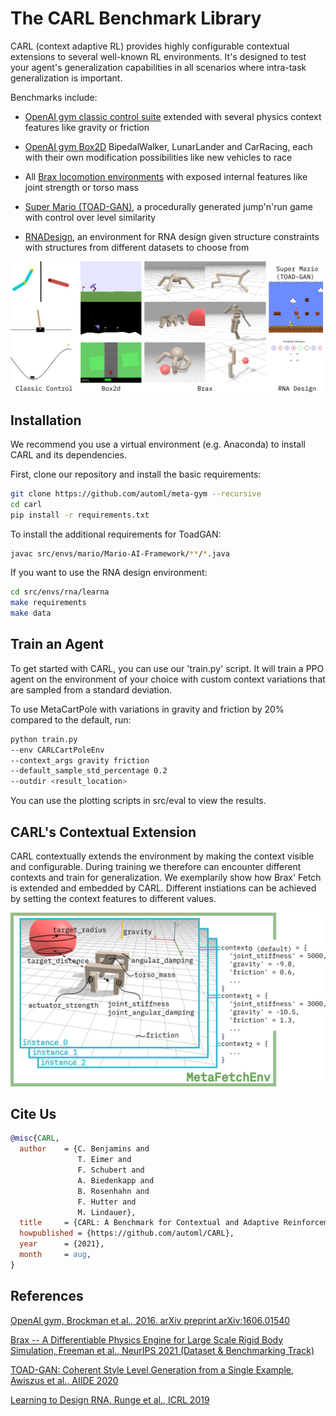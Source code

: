 # The CARL Benchmark Library
CARL (context adaptive RL) provides highly configurable contextual extensions
to several well-known RL environments. 
It's designed to test your agent's generalization capabilities
in all scenarios where intra-task generalization is important.

Benchmarks include:
- [OpenAI gym classic control suite](https://gym.openai.com/envs/#classic_control) extended with several physics 
  context features like gravity or friction
    
- [OpenAI gym Box2D](https://gym.openai.com/envs/#box2d) BipedalWalker, LunarLander and
  CarRacing, each with their own modification possibilities like
  new vehicles to race
  
- All [Brax locomotion environments](https://github.com/google/brax) with exposed internal features
  like joint strength or torso mass
  
- [Super Mario (TOAD-GAN)](https://github.com/Mawiszus/TOAD-GAN), a procedurally generated jump'n'run game with control
  over level similarity
  
- [RNADesign](https://github.com/automl/learna/), an environment for RNA design given structure
  constraints with structures from different datasets to choose from

![Screenshot of each environment included in CARL.](./docs/source/figures/envs_overview.png)
   

## Installation
We recommend you use a virtual environment (e.g. Anaconda) to 
install CARL and its dependencies.

First, clone our repository and install the basic requirements:
```bash
git clone https://github.com/automl/meta-gym --recursive
cd carl
pip install -r requirements.txt
```

To install the additional requirements for ToadGAN:
```bash
javac src/envs/mario/Mario-AI-Framework/**/*.java
```

If you want to use the RNA design environment:
```bash
cd src/envs/rna/learna
make requirements
make data
```

## Train an Agent
To get started with CARL, you can use our 'train.py' script.
It will train a PPO agent on the environment of your choice
with custom context variations that are sampled from a standard 
deviation. 

To use MetaCartPole with variations in gravity and friction by 20% 
compared to the default, run:
```bash
python train.py 
--env CARLCartPoleEnv 
--context_args gravity friction
--default_sample_std_percentage 0.2
--outdir <result_location>
```
You can use the plotting scripts in src/eval to view the results.

## CARL's Contextual Extension
CARL contextually extends the environment by making the context visible and configurable. During training we therefore can encounter different contexts and train for generalization. We exemplarily show how Brax' Fetch is extended and embedded by CARL. Different instiations can be achieved by setting the context features to different values. 

![CARL contextually extends Brax' Fetch.](./docs/source/figures/concept.png)

## Cite Us
```bibtex
@misc{CARL,
  author    = {C. Benjamins and 
               T. Eimer and 
               F. Schubert and 
               A. Biedenkapp and 
               B. Rosenhahn and 
               F. Hutter and 
               M. Lindauer},
  title     = {CARL: A Benchmark for Contextual and Adaptive Reinforcement Learning},
  howpublished = {https://github.com/automl/CARL},
  year      = {2021},
  month     = aug,
}
```

## References
[OpenAI gym, Brockman et al., 2016. arXiv preprint arXiv:1606.01540](https://arxiv.org/pdf/1606.01540.pdf)

[Brax -- A Differentiable Physics Engine for Large Scale 
Rigid Body Simulation, Freeman et al., NeurIPS 2021 (Dataset & 
Benchmarking Track)](https://arxiv.org/pdf/2106.13281.pdf)

[TOAD-GAN: Coherent Style Level Generation from a Single Example,
Awiszus et al., AIIDE 2020](https://arxiv.org/pdf/2008.01531.pdf)

[Learning to Design RNA, Runge et al., ICRL 2019](https://arxiv.org/pdf/1812.11951.pdf)
